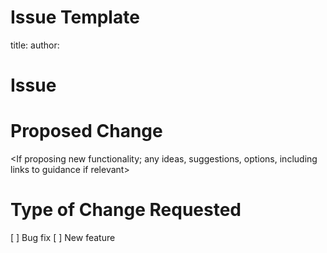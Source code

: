 # Issue Template
title: <Short title>
author: <Full name>

# Issue
<Brief explanation of problem>

# Proposed Change
<If proposing new functionality; any ideas, suggestions, options, including links to guidance if relevant>

# Type of Change Requested
[ ] Bug fix
[ ] New feature